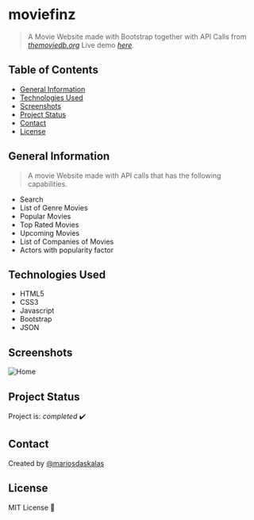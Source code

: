 # moviefinz

> A Movie Website made with Bootstrap together with API Calls from [_themoviedb.org_](https://developers.themoviedb.org)
> Live demo [_here_](https://www.mariosdaskalas.gr/moviefinz).

## Table of Contents

- [General Information](#general-information)
- [Technologies Used](#technologies-used)
- [Screenshots](#screenshots)
- [Project Status](#project-status)
- [Contact](#contact)
- [License](#license)

## General Information

> A movie Website made with API calls that has the following capabilities.

- Search
- List of Genre Movies
- Popular Movies
- Top Rated Movies
- Upcoming Movies
- List of Companies of Movies
- Actors with popularity factor

## Technologies Used

- HTML5
- CSS3
- Javascript
- Bootstrap
- JSON

## Screenshots

![Home](https://mariosdaskalas.gr/moviefinz/scrot/scrot1.png)

## Project Status

Project is: _completed_ ✔️

## Contact

Created by [@mariosdaskalas](https://github.com/mariosdaskalas)

## License

MIT License 📝
